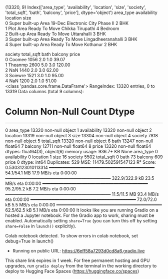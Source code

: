 (13320, 9)
Index(['area_type', 'availability', 'location', 'size', 'society',
       'total_sqft', 'bath', 'balcony', 'price'],
      dtype='object')
              area_type   availability                  location       size  \
0  Super built-up  Area         19-Dec  Electronic City Phase II      2 BHK   
1            Plot  Area  Ready To Move          Chikka Tirupathi  4 Bedroom   
2        Built-up  Area  Ready To Move               Uttarahalli      3 BHK   
3  Super built-up  Area  Ready To Move        Lingadheeranahalli      3 BHK   
4  Super built-up  Area  Ready To Move                  Kothanur      2 BHK   

   society total_sqft  bath  balcony   price  
0  Coomee        1056   2.0      1.0   39.07  
1  Theanmp       2600   5.0      3.0  120.00  
2      NaN       1440   2.0      3.0   62.00  
3  Soiewre       1521   3.0      1.0   95.00  
4      NaN       1200   2.0      1.0   51.00  
<class 'pandas.core.frame.DataFrame'>
RangeIndex: 13320 entries, 0 to 13319
Data columns (total 9 columns):
 #   Column        Non-Null Count  Dtype  
---  ------        --------------  -----  
 0   area_type     13320 non-null  object 
 1   availability  13320 non-null  object 
 2   location      13319 non-null  object 
 3   size          13304 non-null  object 
 4   society       7818 non-null   object 
 5   total_sqft    13320 non-null  object 
 6   bath          13247 non-null  float64
 7   balcony       12711 non-null  float64
 8   price         13320 non-null  float64
dtypes: float64(3), object(6)
memory usage: 936.7+ KB
None
area_type          0
availability       0
location           1
size              16
society         5502
total_sqft         0
bath              73
balcony          609
price              0
dtype: int64
Duplicates: 529
MSE: 11479.502591547123
R² Score: 0.5303123010113314
   ━━━━━━━━━━━━━━━━━━━━━━━━━━━━━━━━━━━━━━━━ 54.1/54.1 MB 17.9 MB/s eta 0:00:00
   ━━━━━━━━━━━━━━━━━━━━━━━━━━━━━━━━━━━━━━━━ 322.9/322.9 kB 23.5 MB/s eta 0:00:00
   ━━━━━━━━━━━━━━━━━━━━━━━━━━━━━━━━━━━━━━━━ 95.2/95.2 kB 7.2 MB/s eta 0:00:00
   ━━━━━━━━━━━━━━━━━━━━━━━━━━━━━━━━━━━━━━━━ 11.5/11.5 MB 93.4 MB/s eta 0:00:00
   ━━━━━━━━━━━━━━━━━━━━━━━━━━━━━━━━━━━━━━━━ 72.0/72.0 kB 5.5 MB/s eta 0:00:00
   ━━━━━━━━━━━━━━━━━━━━━━━━━━━━━━━━━━━━━━━━ 62.5/62.5 kB 5.1 MB/s eta 0:00:00
It looks like you are running Gradio on a hosted a Jupyter notebook. For the Gradio app to work, sharing must be enabled. Automatically setting `share=True` (you can turn this off by setting `share=False` in `launch()` explicitly).

Colab notebook detected. To show errors in colab notebook, set debug=True in launch()
* Running on public URL: https://6eff58a7293d0cd8a6.gradio.live

This share link expires in 1 week. For free permanent hosting and GPU upgrades, run `gradio deploy` from the terminal in the working directory to deploy to Hugging Face Spaces (https://huggingface.co/spaces)
